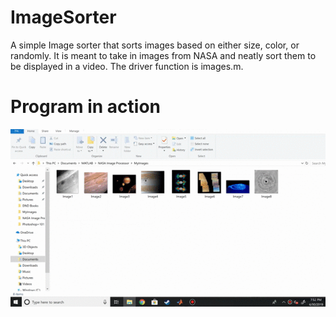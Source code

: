 # ImageSorter
A simple Image sorter that sorts images based on either size, color, or randomly. It is meant to take in images from NASA and neatly sort
them to be displayed in a video. The driver function is images.m.

# Program in action
![](ImageSorter.gif)
